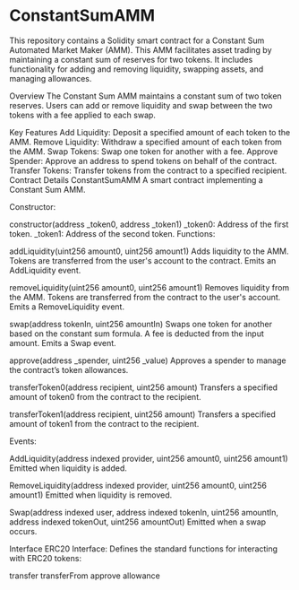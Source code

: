 # ConstantSumAMM

This repository contains a Solidity smart contract for a Constant Sum Automated Market Maker (AMM). This AMM facilitates asset trading by maintaining a constant sum of reserves for two tokens. It includes functionality for adding and removing liquidity, swapping assets, and managing allowances.

Overview
The Constant Sum AMM maintains a constant sum of two token reserves. Users can add or remove liquidity and swap between the two tokens with a fee applied to each swap.

Key Features
Add Liquidity: Deposit a specified amount of each token to the AMM.
Remove Liquidity: Withdraw a specified amount of each token from the AMM.
Swap Tokens: Swap one token for another with a fee.
Approve Spender: Approve an address to spend tokens on behalf of the contract.
Transfer Tokens: Transfer tokens from the contract to a specified recipient.
Contract Details
ConstantSumAMM
A smart contract implementing a Constant Sum AMM.

Constructor:

constructor(address _token0, address _token1)
_token0: Address of the first token.
_token1: Address of the second token.
Functions:

addLiquidity(uint256 amount0, uint256 amount1) Adds liquidity to the AMM. Tokens are transferred from the user's account to the contract. Emits an AddLiquidity event.

removeLiquidity(uint256 amount0, uint256 amount1) Removes liquidity from the AMM. Tokens are transferred from the contract to the user's account. Emits a RemoveLiquidity event.

swap(address tokenIn, uint256 amountIn) Swaps one token for another based on the constant sum formula. A fee is deducted from the input amount. Emits a Swap event.

approve(address _spender, uint256 _value) Approves a spender to manage the contract’s token allowances.

transferToken0(address recipient, uint256 amount) Transfers a specified amount of token0 from the contract to the recipient.

transferToken1(address recipient, uint256 amount) Transfers a specified amount of token1 from the contract to the recipient.

Events:

AddLiquidity(address indexed provider, uint256 amount0, uint256 amount1) Emitted when liquidity is added.

RemoveLiquidity(address indexed provider, uint256 amount0, uint256 amount1) Emitted when liquidity is removed.

Swap(address indexed user, address indexed tokenIn, uint256 amountIn, address indexed tokenOut, uint256 amountOut) Emitted when a swap occurs.

Interface
ERC20 Interface: Defines the standard functions for interacting with ERC20 tokens:

transfer
transferFrom
approve
allowance
